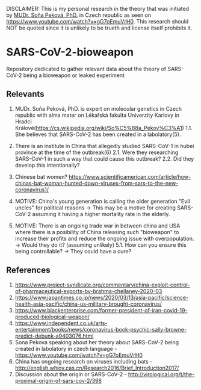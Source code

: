 DISCLAIMER: This is my personal research in the theory that was initiated by [MUDr. Soňa Peková, PhD.](https://cs.wikipedia.org/wiki/So%C5%88a_Pekov%C3%A1) in Czech republic as seen on https://www.youtube.com/watch?v=gG7oEmuVrH0.
This research should NOT be quoted since it is unlikely to be trueth and license itself prohibits it.

# SARS-CoV-2-bioweapon
Repository dedicated to gather relevant data about the theory of SARS-CoV-2 being a bioweapon or leaked experiment

## Relevants
1. MUDr. Soňa Peková, PhD. is expert on molecular genetics in Czech republic with alma mater on Lékařská fakulta Univerzity Karlovy in Hradci Králové(https://cs.wikipedia.org/wiki/So%C5%88a_Pekov%C3%A1)
1.1. She believes that SARS-CoV-2 has been created in a labolatory(5).

2. There is an institute in China that allegedly studied SARS-CoV-1 in hubei province at the time of the outbreak(6)
2.1. Were they researching SARS-CoV-1 in such a way that could cause this outbreak?
2.2. Did they develop this intentionally?

3. Chinese bat women? https://www.scientificamerican.com/article/how-chinas-bat-woman-hunted-down-viruses-from-sars-to-the-new-coronavirus1/

4. MOTIVE: China's young generation is calling the older generation "Evil uncles" for political reasons -> This may be a motive for creating SARS-CoV-2 assuming it having a higher mortality rate in the elderly.

5. MOTIVE: There is an ongoing trade war in between china and USA where there is a posibility of China releasing such "bioweapon" to increase their profits and reduce the ongoing issue with overpopulation. -> Would they do it? (assuming unlikely)
5.1. How can you ensure this being controllable? -> They could have a cure?

## References
1. https://www.project-syndicate.org/commentary/china-exploit-control-of-pharmaceutical-exports-by-brahma-chellaney-2020-03
2. https://www.japantimes.co.jp/news/2020/03/13/asia-pacific/science-health-asia-pacific/china-us-military-brought-coronavirus/
3. https://www.blackenterprise.com/former-president-of-iran-covid-19-produced-biological-weapon/
4. https://www.independent.co.uk/arts-entertainment/books/news/coronavirus-book-psychic-sally-browne-predict-debunk-a9403076.html
5. Sona Pekova speaking about her theory about SARS-CoV-2 being created in labolatory in czech language - https://www.youtube.com/watch?v=gG7oEmuVrH0
6. China has ongoing research on viruses including bats - http://english.whiov.cas.cn/Research2016/Brief_Introduction2017/
7. Discussion about the origin or SARS-CoV-2 - http://virological.org/t/the-proximal-origin-of-sars-cov-2/398